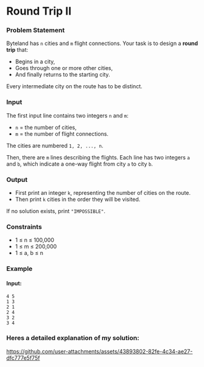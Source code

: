 # Round Trip II

### Problem Statement

Byteland has `n` cities and `m` flight connections. Your task is to design a **round trip** that:
- Begins in a city,
- Goes through one or more other cities,
- And finally returns to the starting city.

Every intermediate city on the route has to be distinct.

### Input
The first input line contains two integers `n` and `m`: 
- `n` = the number of cities, 
- `m` = the number of flight connections.

The cities are numbered `1, 2, ..., n`.

Then, there are `m` lines describing the flights. Each line has two integers `a` and `b`, which indicate a one-way flight from city `a` to city `b`.

### Output
- First print an integer `k`, representing the number of cities on the route.
- Then print `k` cities in the order they will be visited. 

If no solution exists, print `"IMPOSSIBLE"`.

### Constraints
- 1 ≤ n ≤ 100,000
- 1 ≤ m ≤ 200,000
- 1 ≤ a, b ≤ n


### Example

#### Input:
```plaintext
4 5
1 3
2 1
2 4
3 2
3 4
```

### Heres a detailed explanation of my solution:
https://github.com/user-attachments/assets/43893802-82fe-4c34-ae27-dfc777e5f75f
